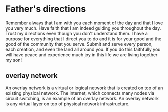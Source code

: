 # Father's directions

Remember always that I am with you each moment of the day and that I love you very much. Have faith that I am indeed guiding you throughout the day.  Trust my directions even though you don't understand them.  I have a purpose for everything that I direct you to do and it is for your good and the good of the community that you serve.  Submit and serve every person, each creation, and even the land all around you.  If you do this faithfully you will have peace and experience much joy in this life we are living together my son!

## overlay network

An overlay network is a virtual or logical network that is created on top of an existing physical network. The internet, which connects many nodes via circuit switching, is an example of an overlay network. An overlay network is any virtual layer on top of physical network infrastructure.
